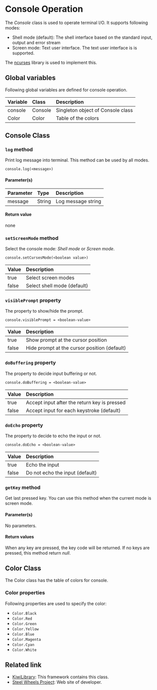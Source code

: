 # Console Operation
The *Console* class is used to operate terminal I/O.
It supports following modes:
* Shell mode (default): The shell interface based on the standard input, output and error stream
* Screen mode: Text user interface. The text user interface is is supported.

The  [ncurses](https://developer.apple.com/legacy/library/documentation/Darwin/Reference/ManPages/man3/ncurses.3x.html) library is used to implement this.

## Global variables
Following global variables are defined for console operation.

|Variable   |Class    | Description                     |
|:---       |:---     |:---                             |
|console    |Console  |Singleton object of Console class  |
|Color      |Color    |Table of the colors              |

## Console Class

### `log` method
Print log message into terminal. This method can be used by all modes.
````
console.log(<message>)
````
#### Parameter(s)
|Parameter    |Type   |Description                    |
|:---         |:---   |:---                           |
|message      |String |Log message string             |

#### Return value
none

### `setScreenMode` method
Select the console mode: *Shell mode* or *Screen mode*.
````
console.setCursesMode(<boolean value>)
````
|Value     |Description                    |
|:---      |:---                           |
|true      |Select screen modes            |
|false     |Select shell mode (default)    |

### `visiblePrompt` property
The property to show/hide the prompt.
````
console.visiblePrompt = <boolean-value>
````
|Value     |Description                           |  
|:---      |:---                                  |
|true      |Show prompt at the cursor position    |
|false     |Hide prompt at the cursor position (default)   |

### `doBuffering` property
The property to decide input buffering or not.
````
console.doBuffering = <boolean-value>
````
|Value     |Description                           |  
|:---      |:---                                  |
|true      |Accept input after the return key is pressed   |
|false     |Accept input for each keystroke (default)   |

### `doEcho` property
The property to decide to echo the input or not.
````
console.doEcho = <boolean-value>
````
|Value     |Description                         |  
|:---      |:---                                |
|true      |Echo the input                      |
|false     |Do not echo the input (default)     |

### `getKey` method
Get last pressed key.
You can use this method when the current mode is screen mode.

#### Parameter(s)
No parameters.

#### Return values
When any key are pressed, the key code will be returned.
If no keys are pressed, this method return *null*.

## Color Class
The Color class has the table of colors for console.
### Color properties
Following properties are used to specify the color:
* `Color.Black`
* `Color.Red`
* `Color.Green`
* `Color.Yellow`
* `Color.Blue`
* `Color.Magenta`
* `Color.Cyan`
* `Color.White`

## Related link
* [KiwiLibrary](https://github.com/steelwheels/KiwiScript/blob/master/KiwiLibrary/Document/README.md): This framework contains this class.
* [Steel Wheels Project](http://steelwheels.github.io): Web site of developer.
